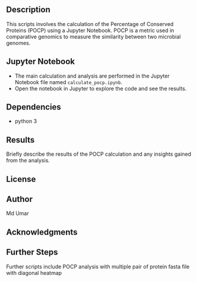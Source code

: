 

## Description
This scripts involves the calculation of the Percentage of Conserved Proteins (POCP) using a Jupyter Notebook. POCP is a metric used in comparative genomics to measure the similarity between two microbial genomes.

## Jupyter Notebook
- The main calculation and analysis are performed in the Jupyter Notebook file named `calculate_pocp.ipynb`.
- Open the notebook in Jupyter to explore the code and see the results.

## Dependencies
- python 3

## Results
Briefly describe the results of the POCP calculation and any insights gained from the analysis.

## License

## Author
 Md Umar
## Acknowledgments

## Further Steps
Further scripts include POCP analysis with multiple pair of protein fasta file with diagonal heatmap

